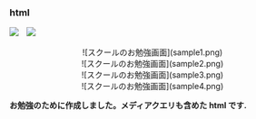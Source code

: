 ### html

<img src="https://img.shields.io/badge/-Html5-pink.svg?logo=html5&style=plastic">　<img src="https://img.shields.io/badge/-CSS3-blue.svg?logo=css3&style=plastic">

<div align="center">
    ![スクールのお勉強画面](sample1.png)<br>
    ![スクールのお勉強画面](sample2.png)<br>
    ![スクールのお勉強画面](sample3.png)<br>
    ![スクールのお勉強画面](sample4.png)
</div>

**お勉強のために作成しました。メディアクエリも含めた html です.**
